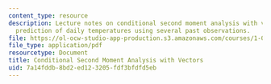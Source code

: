 ```yaml
---
content_type: resource
description: Lecture notes on conditional second moment analysis with vectors and
  prediction of daily temperatures using several past observations.
file: https://ol-ocw-studio-app-production.s3.amazonaws.com/courses/1-010-uncertainty-in-engineering-fall-2008/7a14fddb8bd2ed123205fdf3bfdfd5eb_app_16.pdf
file_type: application/pdf
resourcetype: Document
title: Conditional Second Moment Analysis with Vectors
uid: 7a14fddb-8bd2-ed12-3205-fdf3bfdfd5eb
---
```

